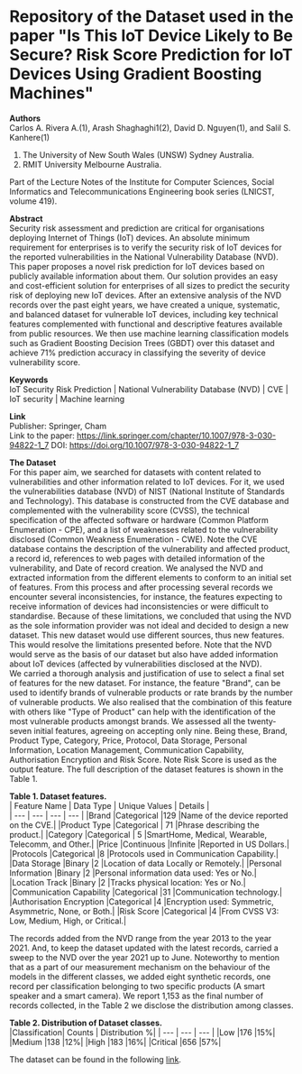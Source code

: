 # Repository of the Dataset used in the paper "Is This IoT Device Likely to Be Secure? Risk Score Prediction for IoT Devices Using Gradient Boosting Machines"

**Authors**  
  Carlos A. Rivera A.(1), Arash Shaghaghi1(2), David D. Nguyen(1), and Salil S. Kanhere(1)  
   1. The University of New South Wales (UNSW) Sydney Australia.  
   2. RMIT University Melbourne Australia.
  
Part of the Lecture Notes of the Institute for Computer Sciences, Social Informatics and Telecommunications Engineering book series (LNICST, volume 419).
  
**Abstract**  
Security risk assessment and prediction are critical for organisations deploying Internet of Things (IoT) devices. An absolute minimum requirement for enterprises is to verify the security risk of IoT devices for the reported vulnerabilities in the National Vulnerability Database (NVD). This paper proposes a novel risk prediction for IoT devices based on publicly available information about them. Our solution provides an easy and cost-efficient solution for enterprises of all sizes to predict the security risk of deploying new IoT devices. After an extensive analysis of the NVD records over the past eight years, we have created a unique, systematic, and balanced dataset for vulnerable IoT devices, including key technical features complemented with functional and descriptive features available from public resources. We then use machine learning classification models such as Gradient Boosting Decision Trees (GBDT) over this dataset and achieve 71% prediction accuracy in classifying the severity of device vulnerability score.

**Keywords**  
IoT Security Risk Prediction | National Vulnerability Database (NVD) | CVE | IoT security | Machine learning

**Link**  
Publisher: Springer, Cham  
Link to the paper: https://link.springer.com/chapter/10.1007/978-3-030-94822-1_7
DOI: https://doi.org/10.1007/978-3-030-94822-1_7

**The Dataset**  
For this paper aim, we searched for datasets with content related to vulnerabilities and other information related to IoT devices. For it, we used the vulnerabilities database (NVD) of NIST (National Institute of Standards and Technology). This database is constructed from the CVE database and complemented with the vulnerability score (CVSS),  the technical specification of the affected software or hardware (Common Platform Enumeration - CPE), and a list of weaknesses related to the vulnerability disclosed (Common Weakness Enumeration - CWE). Note the CVE database contains the description of the vulnerability and affected product, a record id, references to web pages with detailed information of the vulnerability, and Date of record creation. We analysed the NVD and extracted information from the different elements to conform to an initial set of features. From this process and after processing several records we encounter several inconsistencies, for instance, the features expecting to receive information of devices had inconsistencies or were difficult to standardise. Because of these limitations, we concluded that using the NVD as the sole information provider was not ideal and decided to design a new dataset. This new dataset would use different sources, thus new features. This would resolve the limitations presented before. Note that the NVD would serve as the basis of our dataset but also have added information about IoT devices (affected by vulnerabilities disclosed at the NVD).  
We carried a thorough analysis and justification of use to select a final set of features for the new dataset. For instance, the feature "Brand", can be used to identify brands of vulnerable products or rate brands by the number of vulnerable products. We also realised that the combination of this feature with others like "Type of Product" can help with the identification of the most vulnerable products amongst brands. We assessed all the twenty-seven initial features, agreeing on accepting only nine. Being these, Brand, Product Type, Category, Price, Protocol, Data Storage, Personal Information, Location Management, Communication Capability, Authorisation Encryption and Risk Score. Note Risk Score is used as the output feature. The full description of the dataset features is shown in the Table 1.    

**Table 1. Dataset features.**  
| Feature Name | Data Type | Unique Values | Details |  
| --- | --- | --- | --- |
|Brand          |Categorical            |129      |Name of the device reported on the CVE.|
|Product Type   |Categorical            | 71      |Phrase describing the product.|
|Category       |Categorical            |  5      |SmartHome, Medical, Wearable, Telecomm, and Other.|
|Price          |Continuous             |Infinite |Reported in US Dollars.|
|Protocols      |Categorical            |8        |Protocols used in Communication Capability.|
|Data Storage   |Binary                 |2        |Location of data Locally or Remotely.|
|Personal Information |Binary           |2        |Personal information data used: Yes or No.|
|Location Track |Binary                 |2        |Tracks physical location: Yes or No.|
|Communication Capability |Categorical  |31       |Communication technology.|
|Authorisation Encryption |Categorical  |4        |Encryption used: Symmetric, Asymmetric, None, or Both.|
|Risk Score    |Categorical             |4        |From CVSS V3: Low, Medium, High, or  Critical.|
 

The records added from the NVD range from the year 2013 to the year 2021. And, to keep the dataset updated with the latest records, carried a sweep to the NVD over the year 2021 up to June. Noteworthy to mention that as a part of our measurement mechanism on the behaviour of the models in the different classes, we added eight synthetic records, one record per classification belonging to two specific products (A smart speaker and a smart camera). We report 1,153 as the final number of records collected, in the Table 2 we disclose the distribution among classes.  

**Table 2. Distribution of Dataset classes.**  
|Classification| Counts | Distribution %|
| --- | --- | --- |
|Low      |176        |15%|
|Medium   |138        |12%|
|High     |183        |16%|
|Critical |656        |57%|

The dataset can be found in the following [link](https://github.com/criveraalvarez/IsThisIoTDeviceLikelyToBeSecure-/Dataset_isthisiotlikelytobesecure.csv).
